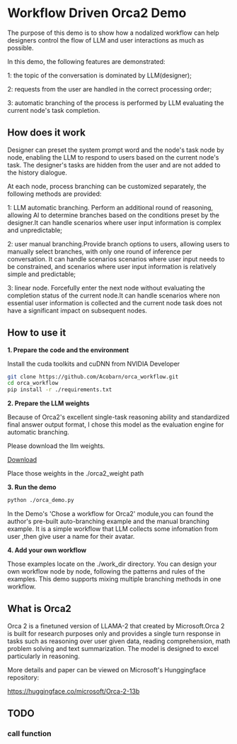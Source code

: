 # Workflow Driven Orca2 Demo
 The purpose of this demo is to show how a nodalized workflow can help designers control the flow of LLM and user interactions as much as possible. 

 In this demo, the following features are demonstrated:

 1: the topic of the conversation is dominated by LLM(designer);

 2: requests from the user are handled in the correct processing order;

 3: automatic branching of the process is performed by LLM evaluating the current node's task completion.

## How does it work
 Designer can preset the system prompt word and the node's task node by node, enabling the LLM to respond to users based on the current node's task. The designer's tasks are hidden from the user and are not added to the history dialogue.

 At each node, process branching can be customized separately, the following  methods are provided: 

 1: LLM automatic branching. Perform an additional round of reasoning, allowing AI to determine branches based on the conditions preset by the designer.It can handle scenarios where user input information is complex and unpredictable;

 2: user manual branching.Provide branch options to users, allowing users to manually select branches, with only one round of inference per conversation. It can handle scenarios scenarios where user input needs to be constrained, and scenarios where user input information is relatively simple and predictable;

 3: linear node. Forcefully enter the next node without evaluating the completion status of the current node.It can handle scenarios where non essential user information is collected and the current node task does not have a significant impact on subsequent nodes.

## How to use it
 **1. Prepare the code and the environment**

Install the cuda toolkits and cuDNN from NVIDIA Developer

 ```bash
 git clone https://github.com/Acobarn/orca_workflow.git
 cd orca_workflow
 pip install -r ./requirements.txt
 ```

 **2. Prepare the LLM weights**

 Because of Orca2's excellent single-task reasoning ability and standardized final answer output format, I chose this model as the evaluation engine for automatic branching.
 
 Please download the llm weights.

 [Download](https://huggingface.co/microsoft/Orca-2-13b/tree/main)

 Place those weights in the ./orca2_weight path

 **3. Run the demo**
 ```bash
 python ./orca_demo.py
 ```
 In the Demo's 'Chose a workflow for Orca2' module,you can found the author's pre-built auto-branching example and the manual branching example. It is a simple workflow that LLM collects some infomation from user ,then give user a name for their avatar. 

 **4. Add your own workflow**
 
 Those examples locate on the ./work_dir directory. You can design your own workflow node by node, following the patterns and rules of the examples. This demo supports mixing multiple branching methods in one workflow.

## What is Orca2
 Orca 2 is a finetuned version of LLAMA-2 that created by Microsoft.Orca 2 is built for research purposes only and provides a single turn response in tasks such as reasoning over user given data, reading comprehension, math problem solving and text summarization. The model is designed to excel particularly in reasoning.

 More details and paper can be viewed on Microsoft's Hunggingface repository:

 https://huggingface.co/microsoft/Orca-2-13b

## TODO
 ### call function